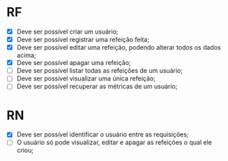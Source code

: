 # RF

- [x] Deve ser possível criar um usuário;
- [x] Deve ser possível registrar uma refeição feita;
- [x] Deve ser possível editar uma refeição, podendo alterar todos os dados acima;
- [x] Deve ser possível apagar uma refeição;
- [ ] Deve ser possível listar todas as refeições de um usuário;
- [ ] Deve ser possível visualizar uma única refeição;
- [ ] Deve ser possível recuperar as métricas de um usuário;

# RN

- [x] Deve ser possível identificar o usuário entre as requisições;
- [ ] O usuário só pode visualizar, editar e apagar as refeições o qual ele criou;
